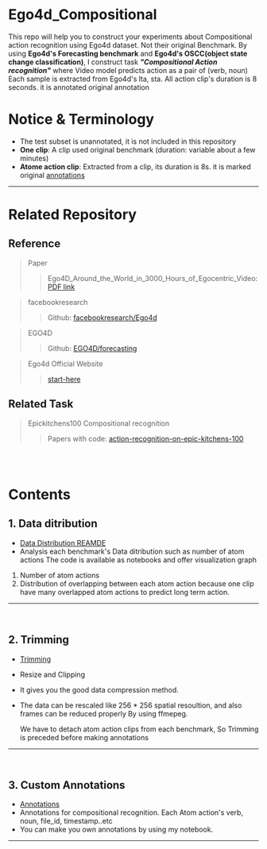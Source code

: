 # Ego4d_Compositional
This repo will help you to construct your experiments about Compositional action recognition using Ego4d dataset. Not their original Benchmark.
By using **Ego4d's Forecasting benchmark** and **Ego4d's OSCC(object state change classification)**, I construct task ___"Compositional Action recognition"___ where Video model predicts action as a pair of (verb, noun) 
Each sample is extracted from Ego4d's lta, sta. All action clip's duration is 8 seconds. it is annotated original annotation

# Notice & Terminology
* The test subset is unannotated, it is not included in this repository
* **One clip**: A clip used original benchmark (duration: variable about a few minutes)
* **Atome action clip**: Extracted from a clip, its duration is 8s. it is marked original [annotations](Annotations/fho_lta_train.json) 
****
# Related Repository
## Reference
>Paper
>> Ego4D_Around_the_World_in_3000_Hours_of_Egocentric_Video: [PDF link](https://openaccess.thecvf.com/content/CVPR2022/papers/Grauman_Ego4D_Around_the_World_in_3000_Hours_of_Egocentric_Video_CVPR_2022_paper.pdf)

>facebookresearch
>> Github: [facebookresearch/Ego4d](https://github.com/facebookresearch/Ego4d.git)

>EGO4D
>>Github: [EGO4D/forecasting](https://github.com/EGO4D/forecasting)

>Ego4d Official Website 
>>[start-here](https://ego4d-data.org/docs/start-here/)
## Related Task

>Epickitchens100 Compositional recognition
>>Papers with code: [action-recognition-on-epic-kitchens-100](https://paperswithcode.com/sota/action-recognition-on-epic-kitchens-100)

<br><br>

# Contents
## 1. Data ditribution
- [Data Distribution REAMDE](./Data_analysis_notebook/README.md)
- Analysis each benchmark's Data ditribution such as number of atom actions
    The code is available as notebooks and offer visualization graph
1. Number of atom actions
2. Distribution of overlapping between each atom action because one clip have many overlapped atom actions to predict long term action.
   

****
<br>

## 2. Trimming
- [Trimming](./Trimming/README.md)
- Resize and Clipping
- It gives you the good data compression method. 
- The data can be rescaled like 256 * 256 spatial resoultion, and also frames can be reduced properly By using ffmepeg.
  
    We have to detach atom action clips from each benchmark, So Trimming is preceded before making annotations
****
<br>

## 3. Custom Annotations
- [Annotations](./Custom_Annotations/README.md)
- Annotations for compositional recognition. Each Atom action's verb, noun, file_id, timestamp..etc
- You can make you own annotations by using my notebook.
****
<br>
